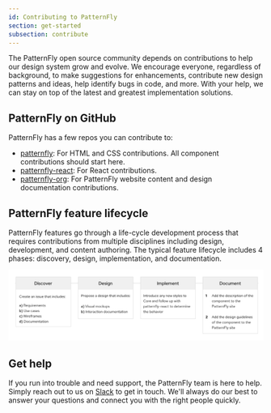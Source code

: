 ```yaml
---
id: Contributing to PatternFly
section: get-started
subsection: contribute
---
```


The PatternFly open source community depends on contributions to help our design system grow and evolve. We encourage everyone, regardless of background, to make suggestions for enhancements, contribute new design patterns and ideas, help identify bugs in code, and more. With your help, we can stay on top of the latest and greatest implementation solutions.  

## PatternFly on GitHub
PatternFly has a few repos you can contribute to:
- [patternfly](https://github.com/patternfly/patternfly): For HTML and CSS contributions. All component contributions should start here.
- [patternfly-react](https://github.com/patternfly/patternfly-react): For React contributions.
- [patternfly-org](https://github.com/patternfly/patternfly-org): For PatternFly website content and design documentation contributions.


## PatternFly feature lifecycle

PatternFly features go through a life-cycle development process that requires contributions from multiple disciplines including design, development, and content authoring. The typical feature lifecycle includes 4 phases: discovery, design, implementation, and documentation.

![Discover, design, implement, and document are the four phases of PatternFly's feature development.](./about-flowchart.png)

## Get help
If you run into trouble and need support, the PatternFly team is here to help. Simply reach out to us on [Slack](https://patternfly.slack.com) to get in touch. We'll always do our best to answer your questions and connect you with the right people quickly.
